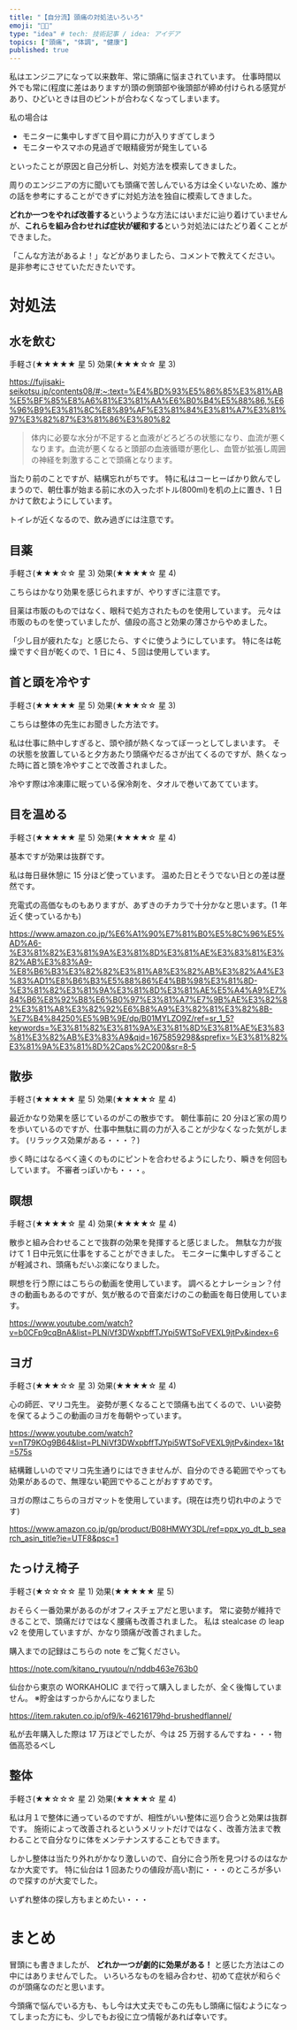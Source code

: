 ```yaml
---
title: "【自分流】頭痛の対処法いろいろ"
emoji: "😵‍💫"
type: "idea" # tech: 技術記事 / idea: アイデア
topics: ["頭痛", "体調", "健康"]
published: true
---
```


私はエンジニアになって以来数年、常に頭痛に悩まされています。
仕事時間以外でも常に(程度に差はありますが)頭の側頭部や後頭部が締め付けられる感覚があり、ひどいときは目のピントが合わなくなってしまいます。

私の場合は

-   モニターに集中しすぎて目や肩に力が入りすぎてしまう
-   モニターやスマホの見過ぎで眼精疲労が発生している

といったことが原因と自己分析し、対処方法を模索してきました。

周りのエンジニアの方に聞いても頭痛で苦しんでいる方は全くいないため、誰かの話を参考にすることができずに対処方法を独自に模索してきました。

**どれか一つをやれば改善する**というような方法にはいまだに辿り着けていませんが、**これらを組み合わせれば症状が緩和する**という対処法にはたどり着くことができました。

「こんな方法があるよ！」などがありましたら、コメントで教えてください。
是非参考にさせていただきたいです。

# 対処法

## 水を飲む

手軽さ(★★★★★ 星 5)
効果(★★★☆☆ 星 3)

https://fujisaki-seikotsu.jp/contents08/#:~:text=%E4%BD%93%E5%86%85%E3%81%AB%E5%BF%85%E8%A6%81%E3%81%AA%E6%B0%B4%E5%88%86,%E6%96%B9%E3%81%8C%E8%89%AF%E3%81%84%E3%81%A7%E3%81%97%E3%82%87%E3%81%86%E3%80%82

> 体内に必要な水分が不足すると血液がどろどろの状態になり、血流が悪くなります。血流が悪くなると頭部の血液循環が悪化し、血管が拡張し周囲の神経を刺激することで頭痛となります。

当たり前のことですが、結構忘れがちです。
特に私はコーヒーばかり飲んでしまうので、朝仕事が始まる前に水の入ったボトル(800ml)を机の上に置き、1 日かけて飲むようにしています。

トイレが近くなるので、飲み過ぎには注意です。

## 目薬

手軽さ(★★★☆☆ 星 3)
効果(★★★★☆ 星 4)

こちらはかなり効果を感じられますが、やりすぎに注意です。

目薬は市販のものではなく、眼科で処方されたものを使用しています。
元々は市販のものを使っていましたが、値段の高さと効果の薄さからやめました。

「少し目が疲れたな」と感じたら、すぐに使うようにしています。
特に冬は乾燥ですぐ目が乾くので、1 日に４、５回は使用しています。

## 首と頭を冷やす

手軽さ(★★★★★ 星 5)
効果(★★★☆☆ 星 3)

こちらは整体の先生にお聞きした方法です。

私は仕事に熱中しすぎると、頭や顔が熱くなってぼーっとしてしまいます。
その状態を放置していると夕方あたり頭痛やだるさが出てくるのですが、熱くなった時に首と頭を冷やすことで改善されました。

冷やす際は冷凍庫に眠っている保冷剤を、タオルで巻いてあてています。

## 目を温める

手軽さ(★★★★★ 星 5)
効果(★★★★☆ 星 4)

基本ですが効果は抜群です。

私は毎日昼休憩に 15 分ほど使っています。
温めた日とそうでない日との差は歴然です。

充電式の高価なものもありますが、あずきのチカラで十分かなと思います。(1 年近く使っているかも)

https://www.amazon.co.jp/%E6%A1%90%E7%81%B0%E5%8C%96%E5%AD%A6-%E3%81%82%E3%81%9A%E3%81%8D%E3%81%AE%E3%83%81%E3%82%AB%E3%83%A9-%E8%B6%B3%E3%82%82%E3%81%A8%E3%82%AB%E3%82%A4%E3%83%AD1%E8%B6%B3%E5%88%86%E4%BB%98%E3%81%8D-%E3%81%82%E3%81%9A%E3%81%8D%E3%81%AE%E5%A4%A9%E7%84%B6%E8%92%B8%E6%B0%97%E3%81%A7%E7%9B%AE%E3%82%82%E3%81%A8%E3%82%92%E6%B8%A9%E3%82%81%E3%82%8B-%E7%B4%84250%E5%9B%9E/dp/B01MYLZO9Z/ref=sr_1_5?keywords=%E3%81%82%E3%81%9A%E3%81%8D%E3%81%AE%E3%83%81%E3%82%AB%E3%83%A9&qid=1675859298&sprefix=%E3%81%82%E3%81%9A%E3%81%8D%2Caps%2C200&sr=8-5

## 散歩

手軽さ(★★★★★ 星 5)
効果(★★★★☆ 星 4)

最近かなり効果を感じているのがこの散歩です。
朝仕事前に 20 分ほど家の周りを歩いているのですが、仕事中無駄に肩の力が入ることが少なくなった気がします。
(リラックス効果がある・・・？)

歩く時にはなるべく遠くのものにピントを合わせるようにしたり、瞬きを何回もしています。
不審者っぽいかも・・・。

## 瞑想

手軽さ(★★★★☆ 星 4)
効果(★★★★☆ 星 4)

散歩と組み合わせることで抜群の効果を発揮すると感じました。
無駄な力が抜けて 1 日中元気に仕事をすることができました。
モニターに集中しすぎることが軽減され、頭痛もだいぶ楽になりました。

瞑想を行う際にはこちらの動画を使用しています。
調べるとナレーション？付きの動画もあるのですが、気が散るので音楽だけのこの動画を毎日使用しています。

https://www.youtube.com/watch?v=b0CFp9cqBnA&list=PLNiVf3DWxpbffTJYpi5WTSoFVEXL9jtPv&index=6

## ヨガ

手軽さ(★★★☆☆ 星 3)
効果(★★★★☆ 星 4)

心の師匠、マリコ先生。
姿勢が悪くなることで頭痛も出てくるので、いい姿勢を保てるようこの動画のヨガを毎朝やっています。

https://www.youtube.com/watch?v=nT79KOg9B64&list=PLNiVf3DWxpbffTJYpi5WTSoFVEXL9jtPv&index=1&t=575s

結構難しいのでマリコ先生通りにはできませんが、自分のできる範囲でやっても効果があるので、無理ない範囲でやることがおすすめです。

ヨガの際はこちらのヨガマットを使用しています。(現在は売り切れ中のようです)

https://www.amazon.co.jp/gp/product/B08HMWY3DL/ref=ppx_yo_dt_b_search_asin_title?ie=UTF8&psc=1

## たっけえ椅子

手軽さ(★☆☆☆☆ 星 1)
効果(★★★★★ 星 5)

おそらく一番効果があるのがオフィスチェアだと思います。
常に姿勢が維持できることで、頭痛だけではなく腰痛も改善されました。
私は stealcase の leap v2 を使用していますが、かなり頭痛が改善されました。

購入までの記録はこちらの note をご覧ください。

https://note.com/kitano_ryuutou/n/nddb463e763b0

仙台から東京の WORKAHOLIC まで行って購入しましたが、全く後悔していません。
※貯金はすっからかんになりました

https://item.rakuten.co.jp/of9/k-46216179hd-brushedflannel/

私が去年購入した際は 17 万ほどでしたが、今は 25 万弱するんですね・・・物価高恐るべし

## 整体

手軽さ(★★☆☆☆ 星 2)
効果(★★★★☆ 星 4)

私は月１で整体に通っているのですが、相性がいい整体に巡り合うと効果は抜群です。
施術によって改善されるというメリットだけではなく、改善方法まで教わることで自分なりに体をメンテナンスすることもできます。

しかし整体は当たり外れがかなり激しいので、自分に合う所を見つけるのはなかなか大変です。
特に仙台は 1 回あたりの値段が高い割に・・・のところが多いので探すのが大変でした。

いずれ整体の探し方もまとめたい・・・

# まとめ

冒頭にも書きましたが、 **どれか一つが劇的に効果がある！** と感じた方法はこの中にはありませんでした。
いろいろなものを組み合わせ、初めて症状が和らぐのが頭痛なのだと思います。

今頭痛で悩んでいる方も、もし今は大丈夫でもこの先もし頭痛に悩むようになってしまった方にも、少しでもお役に立つ情報があれば幸いです。
